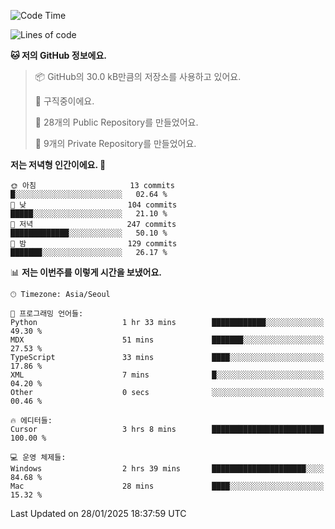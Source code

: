   <!--START_SECTION:waka-->
![Code Time](http://img.shields.io/badge/Code%20Time-982%20hrs%2025%20mins-blue)

![Lines of code](https://img.shields.io/badge/%EC%A0%80%EB%8A%94%20%EC%97%AC%ED%83%9C%EA%B9%8C%EC%A7%80%20-760.2%20thousand%20%EC%A4%84%EC%9D%98%20%EC%BD%94%EB%93%9C%EB%A5%BC%20%EC%9E%91%EC%84%B1%ED%96%88%EC%96%B4%EC%9A%94.-blue)

**🐱 저의 GitHub 정보에요.** 

> 📦 GitHub의 30.0 kB만큼의 저장소를 사용하고 있어요. 
 > 
> 💼 구직중이에요.
 > 
> 📜 28개의 Public Repository를 만들었어요. 
 > 
> 🔑 9개의 Private Repository를 만들었어요. 
 > 
**저는 저녁형 인간이에요. 🦉** 

```text
🌞 아침                     13 commits          █░░░░░░░░░░░░░░░░░░░░░░░░   02.64 % 
🌆 낮　                     104 commits         █████░░░░░░░░░░░░░░░░░░░░   21.10 % 
🌃 저녁                     247 commits         █████████████░░░░░░░░░░░░   50.10 % 
🌙 밤　                     129 commits         ███████░░░░░░░░░░░░░░░░░░   26.17 % 
```


📊 **저는 이번주를 이렇게 시간을 보냈어요.** 

```text
🕑︎ Timezone: Asia/Seoul

💬 프로그래밍 언어들: 
Python                   1 hr 33 mins        ████████████░░░░░░░░░░░░░   49.30 % 
MDX                      51 mins             ███████░░░░░░░░░░░░░░░░░░   27.53 % 
TypeScript               33 mins             ████░░░░░░░░░░░░░░░░░░░░░   17.86 % 
XML                      7 mins              █░░░░░░░░░░░░░░░░░░░░░░░░   04.20 % 
Other                    0 secs              ░░░░░░░░░░░░░░░░░░░░░░░░░   00.46 % 

🔥 에디터들: 
Cursor                   3 hrs 8 mins        █████████████████████████   100.00 % 

💻 운영 체제들: 
Windows                  2 hrs 39 mins       █████████████████████░░░░   84.68 % 
Mac                      28 mins             ████░░░░░░░░░░░░░░░░░░░░░   15.32 % 
```


 Last Updated on 28/01/2025 18:37:59 UTC
<!--END_SECTION:waka-->
